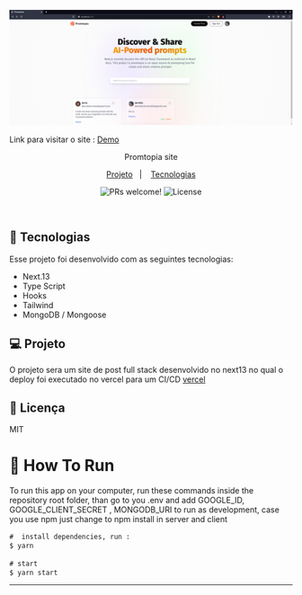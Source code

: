 <p align="center">
  <img alt="" src="./readme.png" height-max='720px'>
</p>

<p>Link para visitar o site : 
<a href="https://next-13-full-stack-seven.vercel.app/" />Demo</a>
</p>
<p align='center'> Promtopia site<p/>

<p align="center">
  <a href="#-projeto">Projeto</a>&nbsp;&nbsp;&nbsp;|&nbsp;&nbsp;&nbsp;
   <a href="#-Tecnologias">Tecnologias</a>

<p align="center">
 <img src="https://img.shields.io/static/v1?label=PRs&message=welcome&color=49AA26&labelColor=000000" alt="PRs welcome!" />

  <img alt="License" src="https://img.shields.io/static/v1?label=license&message=MIT&color=49AA26&labelColor=000000">
</p>

<br>

## 🚀 Tecnologias

Esse projeto foi desenvolvido com as seguintes tecnologias:

- Next.13
- Type Script
- Hooks
- Tailwind
- MongoDB / Mongoose

## 💻 Projeto

O projeto sera um site de post full stack desenvolvido no next13 no qual o deploy foi executado no vercel para um CI/CD <a href="https://vercel.com/" /> vercel</a>

## :memo: Licença

MIT

# :wrench: How To Run

To run this app on your computer, run these commands inside the repository root folder, than
go to you .env and add GOOGLE_ID, GOOGLE_CLIENT_SECRET , MONGODB_URI to run as development,
case you use npm just change to npm install
in server and client

```shell
#  install dependencies, run :
$ yarn

# start
$ yarn start

```

---

